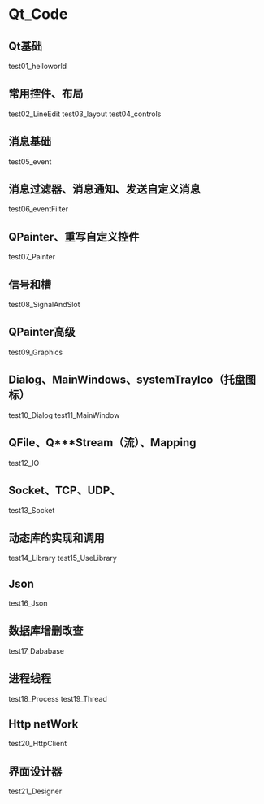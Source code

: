 ﻿# Qt_Code

## Qt基础
test01_helloworld

## 常用控件、布局
test02_LineEdit
test03_layout
test04_controls

## 消息基础
test05_event

## 消息过滤器、消息通知、发送自定义消息
test06_eventFilter

## QPainter、重写自定义控件
test07_Painter

## 信号和槽
test08_SignalAndSlot

## QPainter高级
test09_Graphics

## Dialog、MainWindows、systemTrayIco（托盘图标）
test10_Dialog
test11_MainWindow

## QFile、Q***Stream（流）、Mapping
test12_IO

## Socket、TCP、UDP、
test13_Socket

## 动态库的实现和调用
test14_Library
test15_UseLibrary

## Json
test16_Json

## 数据库增删改查
test17_Dababase

## 进程线程
test18_Process
test19_Thread

## Http netWork
test20_HttpClient

## 界面设计器
test21_Designer